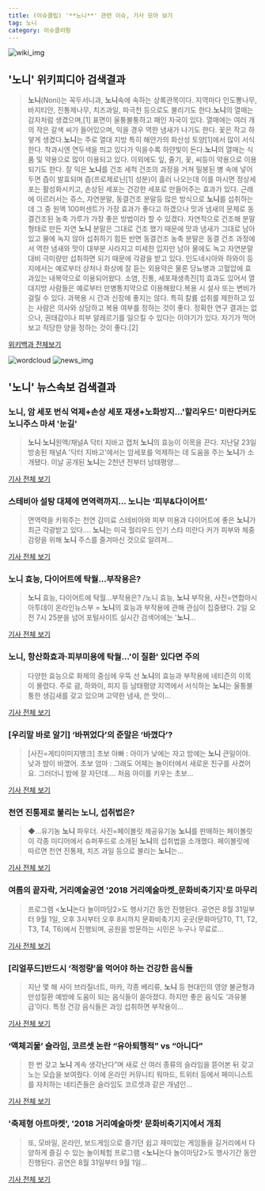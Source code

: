 ```yaml
---
title: (이슈클립) '**노니**' 관련 이슈, 기사 모아 보기
tag: 노니
category: 이슈클리핑
---
```

![wiki_img](https://user-images.githubusercontent.com/42597476/44503234-41136a80-a6d0-11e8-9071-6fc6418eafe4.png)
## **'**노니**'** 위키피디아 검색결과
>**노니**(Noni)는 꼭두서니과, **노니**속에 속하는 상록관목이다. 지역마다 인도뽕나무, 바지티안, 진통제나무, 치즈과일, 파극천 등으로도 불리기도 한다.**노니**의 열매는 감자처럼 생겼으며,[1] 표면이 울퉁불퉁하고 패인 자국이 있다. 열매에는 여러 개의 작은 갈색 씨가 들어있으며, 익을 경우 역한 냄새가 나기도 한다. 꽃은 작고 하얗게 생겼다.**노니**는 주로 열대 지방 특히 해안가의 화산성 토양[1]에서 많이 서식한다. 착과시엔 연두색을 띄고 있다가 익을수록 하얀빛이 돈다.**노니**의 열매는 식품 및 약용으로 많이 이용되고 있다. 이외에도 잎, 줄기, 꽃, 씨등이 약용으로 이용되기도 한다. 잘 익은 **노니**를 건조 세척 건조의 과정을 거쳐 밀봉된 병 속에 넣어두면 즙이 발효되며 즙(프로제로닌[1] 성분)이 흘러 나오는데 이를 마시면 정상세포는 활성화시키고, 손상된 세포는 건강한 세포로 만들어주는 효과가 있다. 근래에 이르러서는 쥬스, 자연분말, 동결건조 분말등 많은 방식으로 **노니**를 섭취하는데 그 중 원액 100퍼센트가 가장 효과가 좋다고 하겠으나 맛과 냄새의 문제로 동결건조된 농축 가루가 가장 좋은 방법이라 할 수 있겠다. 자연적으로 건조해 분말형태로 만든 자연 **노니** 분말은 그대로 건조 했기 때문에 맛과 냄새가 그대로 남아 있고 물에 녹지 않아 섭취하기 힘든 반면 동결건조 농축 분말은 동결 건조 과정에서 역한 냄새와 맛이 대부분 사라지고 미세한 입자만 남아 물에도 녹고 자연분말 대비 극미량만 섭취하면 되기 때문에 각광을 받고 있다. 인도네시아와 하와이 등지에서는 예로부터 상처나 화상에 잘 듣는 외용약은 물론 당뇨병과 고혈압에 효과있는 내복약으로 이용되어왔다. 소염, 진통, 세포재생촉진[1] 효과도 있어서 열대지방 사람들은 예로부터 만병통치약으로 이용해왔다.복용 시 설사 또는 변비가 걸릴 수 있다. 과복용 시 간과 신장에 좋지는 않다. 특히 칼륨 섭취를 제한하고 있는 사람은 의사와 상담하고 복용 여부를 정하는 것이 좋다. 정확한 연구 결과는 없으나, 권태감이나 피부 알레르기를 일으킬 수 있다는 이야기가 있다. 자기가 먹어보고 적당한 양을 정하는 것이 좋다.[2]

<a href="https://ko.wikipedia.org/wiki/노니" target="_blank">위키백과 전체보기</a>

![wordcloud](https://s3.ap-northeast-2.amazonaws.com/lyrics101-wordcloud/2018-09-02-1535843276.png)
![news_img](https://user-images.githubusercontent.com/42597476/44507050-1206f400-a6e4-11e8-8d98-7ffbfebb353f.png)
## **'**노니**'** 뉴스속보 검색결과
### **노니**, 암 세포 번식 억제+손상 세포 재생+노화방지…'할리우드' 미란다커도 **노니**주스 마셔 '눈길'

>**노니**·**노니**원액/채널A 닥터 지바고 캡처  **노니**의 효능이 이목을 끈다. 지난달 23일 방송된 채널A '닥터 지바고'에서는 암세포를 억제하는 데 도움을 주는 **노니**가 소개됐다. 이날 공개된 **노니**는 2천년 전부터 남태평양...

<a href="http://www.kyeongin.com/main/view.php?key=20180902000802002" target="_blank">기사 전체 보기</a>

### 스테비아 설탕 대체에 면역력까지... **노니**는 ‘피부&다이어트’

>면역력을 키워주는 천연 감미료 스테비아와 피부 미용과 다이어트에 좋은 **노니**가 최근 각광받고 있다.... **노니**는 미국 헐리우드 인기 스타 미란다 커가 피부와 체중 감량을 위해 **노니** 주스를 즐겨마신 것으로 알려져...

<a href="http://www.kookje.co.kr/news2011/asp/newsbody.asp?code=0700&key=20180902.99099000174" target="_blank">기사 전체 보기</a>

### **노니** 효능, 다이어트에 탁월…부작용은?

>**노니** 효능, 다이어트에 탁월…부작용은? /노니 효능, **노니** 부작용, 사진=연합아시아투데이 온라인뉴스부 = **노니**의 효능과 부작용에 관해 관심이 집중됐다. 2일 오전 7시 25분을 넘어 포털사이트 실시간 검색어에는 '**노니**...

<a href="http://www.asiatoday.co.kr/view.php?key=20180902000728189" target="_blank">기사 전체 보기</a>

### **노니**, 항산화효과·피부미용에 탁월…'이 질환' 있다면 주의

>다양한 효능으로 화제의 중심에 우뚝 선 **노니**의 효능과 부작용에 네티즌의 이목이 몰렸다.   주로 괌, 하와이, 피지 등 남태평양 지역에서 서식하는 **노니**는 울퉁불퉁한 생김새를 갖고 있으며 고약한 냄새, 쓴 맛이...

<a href="http://www.topstarnews.net/news/articleView.html?idxno=474927" target="_blank">기사 전체 보기</a>

### [우리말 바로 알기] ‘바뀌었다’의 준말은 ‘바꼈다’?

>[사진=게티이미지뱅크] 초보 아빠 : 아이가 낮에는 자고 밤에는 **노니** 큰일이야. 낮과 밤이 바꼈어. 초보 엄마 : 그래도 어제는 놀이터에서 새로운 친구를 사겼어요. 그러더니 밤에 잘 자던데…. 처음 아이를 키우는 초보...

<a href="http://news.heraldcorp.com/view.php?ud=20180831000517" target="_blank">기사 전체 보기</a>

### 천연 진통제로 불리는 **노니**, 섭취법은?

>◆…유기농 **노니** 파우더. 사진=페이볼릿 제공유기농 **노니**를 판매하는 페이볼릿이 각종 미디어에서 슈퍼푸드로 소개된 **노니**의 섭취법을 소개했다. 페이볼릿에 따르면 천연 진통제, 치즈 과일 등으로 불리는 **노니**는...

<a href="http://www.joseilbo.com/news/news_read.php?uid=359978&class=17&grp=" target="_blank">기사 전체 보기</a>

### 여름의 끝자락, 거리예술공연 '2018 거리예술마켓_문화비축기지'로 마무리

>프로그램 <**노니**논다 놀이마당2>도 행사기간 동안 진행된다. 공연은 8월 31일부터 9월 1일, 오후 3시부터 오후 8시까지 문화비축기지 곳곳(문화마당T0, T1, T2, T3, T4, T6)에서 진행되며, 공원을 방문하는 시민은 누구나 무료로...

<a href="http://www.travelnbike.com/news/articleView.html?idxno=64569" target="_blank">기사 전체 보기</a>

### [리얼푸드]반드시 ‘적정량’을 먹어야 하는 건강한 음식들

>지난 몇 해 사이 브라질너트, 마카, 각종 베리류, **노니** 등 현대인의 영양 불균형과 만성질환 예방에 도움이 되는 음식들이 쏟아졌다. 하지만 좋은 음식도 ‘과유불급’이다. 특정 건강 음식들은 과잉 섭취하면 부작용이...

<a href="http://www.realfoods.co.kr/view.php?ud=20180831000667" target="_blank">기사 전체 보기</a>

### ‘액체괴물’ 슬라임, 코르셋 논란 “유아퇴행적” vs “아니다”

>한 번 갖고 **노니** 계속 생각난다”며 새로 산 여러 종류의 슬라임을 뜯어본 뒤 갖고 노는 모습을 보여줬다. 이에 온라인 커뮤니티 워마드, 트위터 등에서 페미니스트를 자처하는 네티즌들은 슬라임도 코르셋과 같은 개념인...

<a href="http://www.fnnews.com/news/201808311043294725" target="_blank">기사 전체 보기</a>

### '축제형 아트마켓', '2018 거리예술마켓' 문화비축기지에서 개최

>또, 모바일, 온라인, 보드게임으로 즐기던 쉽고 재미있는 게임들을 길거리에서 다양하게 즐길 수 있는 놀이체험 프로그램 <**노니**논다 놀이마당2>도 행사기간 동안 진행된다. 공연은 8월 31일부터 9월 1일...

<a href="http://www.kns.tv/news/articleView.html?idxno=464462" target="_blank">기사 전체 보기</a>


